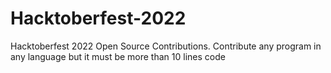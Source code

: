 # Hacktoberfest-2022
Hacktoberfest 2022 Open Source Contributions. 
Contribute any program in any language but it must be more than 10 lines code
